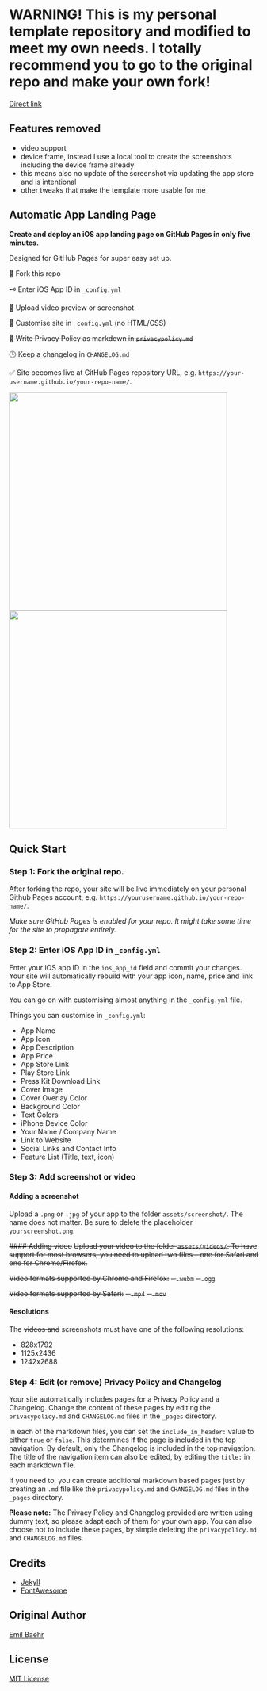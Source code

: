 # WARNING! This is my personal template repository and modified to meet my own needs. I totally recommend you to go to the original repo and make your own fork!

[Direct link](https://github.com/emilbaehr/automatic-app-landing-page)

## Features removed
- video support
- device frame, instead I use a local tool to create the screenshots including the device frame already
- this means also no update of the screenshot via updating the app store and is intentional
- other tweaks that make the template more usable for me

## Automatic App Landing Page
**Create and deploy an iOS app landing page on GitHub Pages in only five minutes.**

Designed for GitHub Pages for super easy set up. 

🔧 Fork this repo

🗝 Enter iOS App ID in `_config.yml`

📲 Upload ~~video preview or~~ screenshot

🎨 Customise site in `_config.yml` (no HTML/CSS)

📝 ~~Write Privacy Policy as markdown in `privacypolicy.md`~~

🕒 Keep a changelog in `CHANGELOG.md`

✅ Site becomes live at GitHub Pages repository URL, e.g. `https://your-username.github.io/your-repo-name/`.

<img src="https://emilbaehr.com/files/jayson1.png" width="440"> <img src="https://emilbaehr.com/files/slor1.png" width="440">




## Quick Start

### Step 1: Fork the original repo.
After forking the repo, your site will be live immediately on your personal Github Pages account, e.g. `https://yourusername.github.io/your-repo-name/`.

*Make sure GitHub Pages is enabled for your repo. It might take some time for the site to propagate entirely.*



### Step 2: Enter iOS App ID in `_config.yml`
Enter your iOS app ID in the `ios_app_id` field and commit your changes. Your site will automatically rebuild with your app icon, name, price and link to App Store.

You can go on with customising almost anything in the `_config.yml` file. 

Things you can customise in `_config.yml`:
- App Name
- App Icon
- App Description
- App Price
- App Store Link
- Play Store Link
- Press Kit Download Link
- Cover Image
- Cover Overlay Color
- Background Color
- Text Colors
- iPhone Device Color
- Your Name / Company Name
- Link to Website
- Social Links and Contact Info
- Feature List (Title, text, icon)



### Step 3: Add screenshot or video

#### Adding a screenshot
Upload a `.png` or `.jpg` of your app to the folder `assets/screenshot/`. The name does not matter. Be sure to delete the placeholder `yourscreenshot.png`.

~~#### Adding video~~
~~Upload your video to the folder `assets/videos/`. To have support for most browsers, you need to upload two files – one for Safari and one for Chrome/Firefox.~~

~~Video formats supported by Chrome and Firefox:~~
~~- `.webm`~~
~~- `.ogg`~~

~~Video formats supported by Safari:~~
~~- `.mp4`~~
~~- `.mov`~~

#### Resolutions
The ~~videos and~~ screenshots must have one of the following resolutions:
- 828x1792
- 1125x2436
- 1242x2688



### Step 4: Edit (or remove) Privacy Policy and Changelog
Your site automatically includes pages for a Privacy Policy and a Changelog. Change the content of these pages by editing the `privacypolicy.md` and `CHANGELOG.md` files in the `_pages` directory.

In each of the markdown files, you can set the `include_in_header:` value to either `true` or `false`. This determines if the page is included in the top navigation.
By default, only the Changelog is included in the top navigation. The title of the navigation item can also be edited, by editing the `title:` in each markdown file.

If you need to, you can create additional markdown based pages just by creating an `.md` file like the `privacypolicy.md` and `CHANGELOG.md` files in the `_pages` directory.

**Please note:** The Privacy Policy and Changelog provided are written using dummy text, so please adapt each of them for your own app.
You can also choose not to include these pages, by simple deleting the `privacypolicy.md` and `CHANGELOG.md` files.


## Credits
- [Jekyll](https://github.com/jekyll/jekyll)
- [FontAwesome](https://fontawesome.github.io/Font-Awesome/)

## Original Author
[Emil Baehr](https://emilbaehr.com/)

## License
[MIT License](LICENSE)
